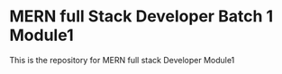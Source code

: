 # MERN full Stack Developer Batch 1 Module1
 This is the repository for MERN full stack Developer Module1 
